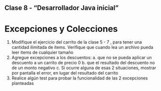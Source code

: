 ## Clase 8 - “Desarrollador Java inicial”

# Excepciones y Colecciones

1. Modifique el ejercicio del carrito de la clase 5 - 7 , para tener una cantidad ilimitada de ítems. Verifique que cuando lea un archivo pueda leer items de cualquier tamaño
2. Agregue excepciones a los descuentos:
   a. que no se pueda aplicar un descuento a un carrito de precio 0
   b. que el resultado del descuento no de un monto negativo
   c. Si ocurre alguna de esas 2 situaciones, mostrar por pantalla el error, en lugar
   del resultado del carrito
3. Realice algún test para probar la funcionalidad de las 2 excepciones planteadas

